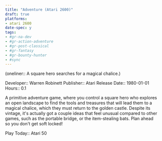 ```yaml
---
title: "Adventure (Atari 2600)"
draft: true
platforms:
- atari 2600
date-spec: y
tags:
- #gr-na-dev 
- #gr-action-adventure 
- #gr-post-classical 
- #gr-fantasy 
- #gr-bounty-hunter 
- #sync
---
```


(oneliner:: A square hero searches for a magical chalice.)

Developer:: Warren  Robinett
Publisher:: Atari
Release Date:: 1980-01-01
Hours:: 0.1

A primitive adventure game, where you control a square hero who explores an open landscape to find the tools and treasures that will lead them to a magical chalice, which they must return to the golden castle. Despite its vintage, it's actually got a couple ideas that feel unusual compared to other games, such as the portable bridge, or the item-stealing bats. Plan ahead so you don't get soft locked!

Play Today:: Atari 50